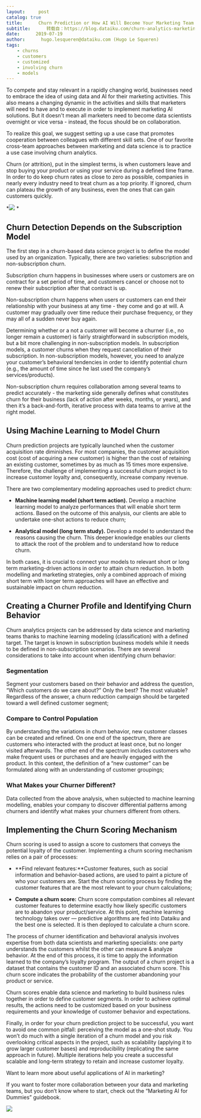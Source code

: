 ```yaml
---
layout:     post
catalog: true
title:      Churn Prediction or How AI Will Become Your Marketing Team's Best Friend
subtitle:      转载自：https://blog.dataiku.com/churn-analytics-marketing-team-best-friend
date:      2019-07-19
author:      hugo.lesqueren@dataiku.com (Hugo Le Squeren)
tags:
    - churns
    - customers
    - customized
    - involving churn
    - models
---
```


To compete and stay relevant in a rapidly changing world, businesses need to embrace the idea of using data and AI for their marketing activities. This also means a changing dynamic in the activities and skills that marketers will need to have and to execute in order to implement marketing AI solutions. But it doesn't mean all marketers need to become data scientists overnight or vice versa - instead, the focus should be on collaboration.

To realize this goal, we suggest setting up a use case that promotes cooperation between colleagues with different skill sets. One of our favorite cross-team approaches between marketing and data science is to practice a use case involving churn analytics. 

Churn (or attrition), put in the simplest terms, is when customers leave and stop buying your product or using your service during a defined time frame. In order to do keep churn rates as close to zero as possible, companies in nearly every industry need to treat churn as a top priority. If ignored, churn can plateau the growth of any business, even the ones that can gain customers quickly.

*![](https://blog.dataiku.com/hs-fs/hubfs/giphy%20low%20churn.gif?width=405&name=giphy%20low%20churn.gif)
*

## Churn Detection Depends on the Subscription Model

The first step in a churn-based data science project is to define the model used by an organization. Typically, there are two varieties: subscription and non-subscription churn.

Subscription churn happens in businesses where users or customers are on contract for a set period of time, and customers cancel or choose not to renew their subscription after that contract is up.

Non-subscription churn happens when users or customers can end their relationship with your business at any time - they come and go at will. A customer may gradually over time reduce their purchase frequency, or they may all of a sudden never buy again.

Determining whether or a not a customer will become a churner (i.e., no longer remain a customer) is fairly straightforward in subscription models, but a bit more challenging in non-subscription models. In subscription models, a customer churns when they request cancellation of their subscription. In non-subscription models, however, you need to analyze your customer’s behavioral tendencies in order to identify potential churn (e.g., the amount of time since he last used the company’s services/products).

Non-subscription churn requires collaboration among several teams to predict accurately - the marketing side generally defines what constitutes churn for their business (lack of action after weeks, months, or years), and then it’s a back-and-forth, iterative process with data teams to arrive at the right model.

## Using Machine Learning to Model Churn

Churn prediction projects are typically launched when the customer acquisition rate diminishes. For most companies, the customer acquisition cost (cost of acquiring a new customer) is higher than the cost of retaining an existing customer, sometimes by as much as 15 times more expensive. Therefore, the challenge of implementing a successful churn project is to increase customer loyalty and, consequently, increase company revenue.

There are two complementary modeling approaches used to predict churn:

- **Machine learning model (short term action).** Develop a machine learning model to analyze performances that will enable short term actions. Based on the outcome of this analysis, our clients are able to undertake one-shot actions to reduce churn;

- **Analytical model (long term study).** Develop a model to understand the reasons causing the churn. This deeper knowledge enables our clients to attack the root of the problem and to understand how to reduce churn.


In both cases, it is crucial to connect your models to relevant short or long term marketing-driven actions in order to attain churn reduction. In both modelling and marketing strategies, only a combined approach of mixing short term with longer term approaches will have an effective and sustainable impact on churn reduction.

## Creating a Churner Profile and Identifying Churn Behavior

Churn analytics projects can be addressed by data science and marketing teams thanks to machine learning modeling (classification) with a defined target. The target is known in subscription business models while it needs to be defined in non-subscription scenarios. There are several considerations to take into account when identifying churn behavior:

### Segmentation

Segment your customers based on their behavior and address the question, “Which customers do we care about?” Only the best? The most valuable? Regardless of the answer, a churn reduction campaign should be targeted toward a well defined customer segment;

### Compare to Control Population

By understanding the variations in churn behavior, new customer classes can be created and refined. On one end of the spectrum, there are customers who interacted with the product at least once, but no longer visited afterwards. The other end of the spectrum includes customers who make frequent uses or purchases and are heavily engaged with the product. In this context, the definition of a “new customer” can be formulated along with an understanding of customer groupings;

### What Makes your Churner Different? 

Data collected from the above analysis, when subjected to machine learning modelling, enables your company to discover differential patterns among churners and identify what makes your churners different from others.

## Implementing the Churn Scoring Mechanism

Churn scoring is used to assign a score to customers that conveys the potential loyalty of the customer. Implementing a churn scoring mechanism relies on a pair of processes:

- **Find relevant features:**Customer features, such as social information and behavior-based actions, are used to paint a picture of who your customers are. Start the churn scoring process by finding the customer features that are the most relevant to your churn calculations;

- **Compute a churn score:** Churn score computation combines all relevant customer features to determine exactly how likely specific customers are to abandon your product/service. At this point, machine learning technology takes over — predictive algorithms are fed into Dataiku and the best one is selected. It is then deployed to calculate a churn score.


The process of churner identification and behavioral analysis involves expertise from both data scientists and marketing specialists: one party understands the customers whilst the other can measure & analyze behavior. At the end of this process, it is time to apply the information learned to the company’s loyalty program. The output of a churn project is a dataset that contains the customer ID and an associated churn score. This churn score indicates the probability of the customer abandoning your product or service. 

Churn scores enable data science and marketing to build business rules together in order to define customer segments. In order to achieve optimal results, the actions need to be customized based on your business requirements and your knowledge of customer behavior and expectations. 

Finally, in order for your churn prediction project to be successful, you want to avoid one common pitfall: perceiving the model as a one-shot study. You won’t do much with a single iteration of a churn model and you risk overlooking critical aspects in the project, such as scalability (applying it to grow larger customer bases) and reproducibility (replicating the same approach in future). Multiple iterations help you create a successful scalable and long-term strategy to retain and increase customer loyalty.

Want to learn more about useful applications of AI in marketing?

If you want to foster more collaboration between your data and marketing teams, but you don’t know where to start, check out the “Marketing AI for Dummies” guidebook. 

![](https://no-cache.hubspot.com/cta/default/2123903/e2478cac-c3b7-403b-8dae-798aadca8669.png)

